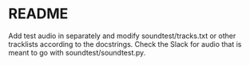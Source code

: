 # README

Add test audio in separately and modify soundtest/tracks.txt or other tracklists 
according to the docstrings. Check the Slack for audio that is meant to go with 
soundtest/soundtest.py.

